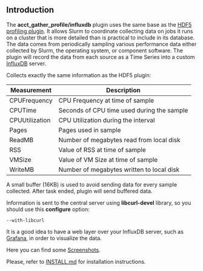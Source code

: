 ## Introduction

The **acct_gather_profile/influxdb** plugin uses the same base as the [HDF5 profiling plugin](https://slurm.schedmd.com/hdf5_profile_user_guide.html). It allows Slurm to coordinate collecting data on jobs it runs on a cluster that is more detailed than is practical to include in its database. The data comes from periodically sampling various performance data either collected by Slurm, the operating system, or component software. The plugin will record the data from each source as a Time Series into a custom [InfluxDB](https://docs.influxdata.com/influxdb) server.

Collects exactly the same information as the HDF5 plugin:

Measurement | Description
------------ | -------------
CPUFrequency	|   CPU Frequency at time of sample
CPUTime	|   Seconds of CPU time used during the sample
CPUUtilization	|   CPU Utilization during the interval
Pages	|   Pages used in sample
ReadMB	|   Number of megabytes read from local disk
RSS	|   Value of RSS at time of sample
VMSize	|   Value of VM Size at time of sample
WriteMB	|   Number of megabytes written to local disk

A small buffer (16KB) is used to avoid sending data for every sample collected. After task ended, plugin will send buffered data.

Information is sent to the central server using **libcurl-devel** library, so you should use this **configure** option:

    --with-libcurl

It is a good idea to have a web layer over your InfluxDB server, such as [Grafana](http://grafana.org/), in order to visualize the data.

Here you can find some [Screenshots](https://github.com/GRomR1/influxdb-slurm-monitoring/tree/master/sreenshots).

Please, refer to  [INSTALL.md](INSTALL.md) for installation instructions.
